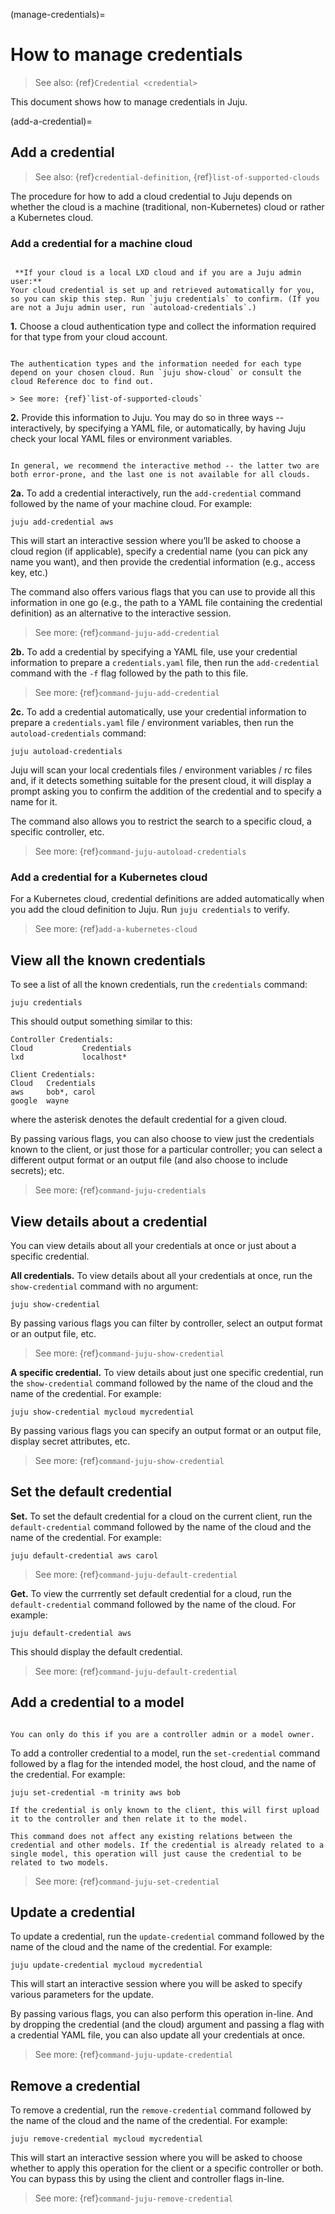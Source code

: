 (manage-credentials)=
# How to manage credentials

> See also: {ref}`Credential <credential>`

This document shows how to manage credentials in Juju.

(add-a-credential)=
## Add a credential

> See also: {ref}`credential-definition`, {ref}`list-of-supported-clouds`

The procedure for how to add a cloud credential to Juju depends on whether the cloud is a machine (traditional, non-Kubernetes) cloud or rather a Kubernetes cloud.

### Add a credential for a machine cloud

```{tip}

 **If your cloud is a local LXD cloud and if you are a Juju admin user:**
Your cloud credential is set up and retrieved automatically for you, so you can skip this step. Run `juju credentials` to confirm. (If you are not a Juju admin user, run `autoload-credentials`.)

```

**1.** Choose a cloud authentication type and collect the information required for that type from your cloud account.

```{caution}

The authentication types and the information needed for each type depend on your chosen cloud. Run `juju show-cloud` or consult the cloud Reference doc to find out.

> See more: {ref}`list-of-supported-clouds`

```

**2.** Provide this information to Juju. You may do so in three ways -- interactively, by specifying a YAML file, or automatically, by having Juju check your local YAML files or environment variables.

```{caution}

In general, we recommend the interactive method -- the latter two are both error-prone, and the last one is not available for all clouds.

```


**2a.** To add a credential interactively, run the `add-credential` command followed by the name of your machine cloud. For example:

```text
juju add-credential aws
```

This will start an interactive session where you’ll be asked to choose a cloud region (if applicable), specify a credential name (you can pick any name you want), and then provide the credential information (e.g., access key, etc.)

The command also  offers various flags that you can use  to provide all this information in one go (e.g., the path to a YAML file containing the credential definition) as an alternative to the interactive session.

> See more: {ref}`command-juju-add-credential`


**2b.** To add a credential by specifying a YAML file, use your credential information to prepare a `credentials.yaml` file, then run the `add-credential` command with the `-f` flag followed by the path to this file.

> See more: {ref}`command-juju-add-credential`


**2c.** To add a credential automatically, use your credential information to prepare a `credentials.yaml` file / environment variables, then run the `autoload-credentials` command:

```text
juju autoload-credentials
```

Juju will scan your local credentials files / environment variables / rc files and, if it detects something suitable for the present cloud, it will display a prompt asking you to confirm the addition of the credential and to specify a name for it.

The command also allows you to restrict the search to a specific cloud, a specific controller, etc.

> See more: {ref}`command-juju-autoload-credentials`

### Add a credential for a Kubernetes cloud

For a Kubernetes cloud, credential definitions are added automatically when you add the cloud definition to Juju. Run `juju credentials` to verify.

> See more: {ref}`add-a-kubernetes-cloud`


## View all the known credentials

To see a list of all the known credentials, run the `credentials` command:

```text
juju credentials
```

This should output something similar to this:

```text
Controller Credentials:
Cloud           Credentials
lxd             localhost*

Client Credentials:
Cloud   Credentials
aws     bob*, carol
google  wayne
```

where the asterisk denotes the default credential for a given cloud.

By passing various flags, you can also choose to view just the credentials known to the client, or just those for a particular controller; you can select a different output format or an output file (and also choose to include secrets); etc.

> See more: {ref}`command-juju-credentials`


## View details about a credential


You can view details about all your credentials at once or just about a specific credential.

**All credentials.** To view details about all your credentials at once, run the `show-credential` command with no argument:

```text
juju show-credential
```

By passing various flags you can filter by controller, select an output format or an output file, etc.

> See more: {ref}`command-juju-show-credential`


**A specific credential.** To view details about just one specific credential, run the `show-credential` command followed by the name of the cloud and the name of the credential. For example:

```text
juju show-credential mycloud mycredential
```

By passing various flags you can specify an output format or an output file, display secret attributes, etc.

> See more: {ref}`command-juju-show-credential`


## Set the default credential

**Set.** To set the default credential for a cloud on the current client, run the `default-credential` command followed by the name of the cloud and the name of the credential. For example:

```text
juju default-credential aws carol
```

> See more: {ref}`command-juju-default-credential`

**Get.** To view the currrently set default credential for a cloud, run the `default-credential` command followed by the name of the cloud. For example:

```text
juju default-credential aws
```
This should display the default credential.

<!--
By running the same with the `--reset` flag  you can reset the default.
-->

> See more: {ref}`command-juju-default-credential`


## Add a credential to a model

```{caution}

You can only do this if you are a controller admin or a model owner.

```


To add a controller credential to a model, run the `set-credential` command followed by a flag for the intended model, the host cloud, and the name of the credential. For example:

```text
juju set-credential -m trinity aws bob
```

```{important}
If the credential is only known to the client, this will first upload it to the controller and then relate it to the model.
```

```{tip}
This command does not affect any existing relations between the credential and other models. If the credential is already related to a single model, this operation will just cause the credential to be related to two models.

```

> See more: {ref}`command-juju-set-credential`

## Update a credential

To update a credential, run the `update-credential` command followed by the name of the cloud and the name of the credential. For example:

```text
juju update-credential mycloud mycredential
```

This will start an interactive session where you will be asked to specify various parameters for the update.

By passing various flags, you can also perform this operation in-line. And by dropping the credential (and the cloud) argument and passing a flag with a credential YAML file, you can also update all your credentials at once.

> See more: {ref}`command-juju-update-credential`


## Remove a credential

To remove a credential, run the `remove-credential` command followed by the name of the cloud and the name of the credential. For example:

```text
juju remove-credential mycloud mycredential
```

This will start an interactive session where you will be asked to choose whether to apply this operation for the client or a specific controller or both. You can bypass this by using the client and controller flags in-line.

> See more: {ref}`command-juju-remove-credential`

